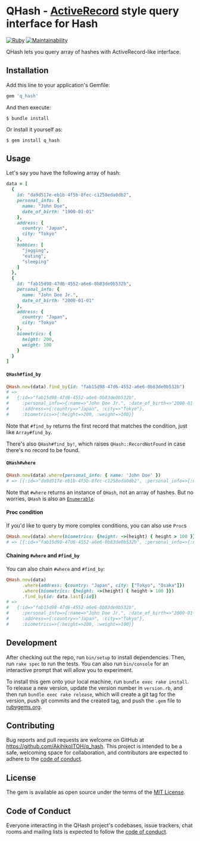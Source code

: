 # QHash - [ActiveRecord](https://github.com/rails/rails/tree/main/activerecord) style query interface for Hash

[![Ruby](https://github.com/AkihikoITOH/q_hash/actions/workflows/main.yml/badge.svg)](https://github.com/AkihikoITOH/q_hash/actions/workflows/main.yml)
[![Maintainability](https://api.codeclimate.com/v1/badges/21e195471cca64af0366/maintainability)](https://codeclimate.com/github/AkihikoITOH/q_hash/maintainability)

QHash lets you query array of hashes with ActiveRecord-like interface.

## Installation

Add this line to your application's Gemfile:

```ruby
gem 'q_hash'
```

And then execute:

    $ bundle install

Or install it yourself as:

    $ gem install q_hash

## Usage

Let's say you have the following array of hash:
```ruby
data = [
  {
    id: "da9d517e-eb1b-4f5b-8fec-c1258eda0db2",
    personal_info: {
      name: "John Doe",
      date_of_birth: "1900-01-01"
    },
    address: {
      country: "Japan",
      city: "Tokyo"
    },
    hobbies: [
      "jogging",
      "eating",
      "sleeping"
    ]
  },
  {
    id: "fab15d98-47d6-4552-a6e6-0b83de0b532b",
    personal_info: {
      name: "John Doe Jr.",
      date_of_birth: "2000-01-01"
    },
    address: {
      country: "Japan",
      city: "Tokyo"
    },
    biometrics: {
      height: 200,
      weight: 100
    }
  }
]
```

#### `QHash#find_by`

```ruby
QHash.new(data).find_by(id: "fab15d98-47d6-4552-a6e6-0b83de0b532b")
# =>
#   {:id=>"fab15d98-47d6-4552-a6e6-0b83de0b532b",
#     :personal_info=>{:name=>"John Doe Jr.", :date_of_birth=>"2000-01-01"},
#     :address=>{:country=>"Japan", :city=>"Tokyo"},
#     :biometrics=>{:height=>200, :weight=>100}}

```

Note that `#find_by` returns the first record that matches the condition, just like `Array#find_by`.

There's also `QHash#find_by!`, which raises `QHash::RecordNotFound` in case there's no record to be found.

#### `QHash#where`

```ruby
QHash.new(data).where(personal_info: { name: 'John Doe' })
# => [{:id=>"da9d517e-eb1b-4f5b-8fec-c1258eda0db2", :personal_info=>{:name=>"John Doe", :date_of_birth=>"1900-01-01"}, :address=>{:country=>"Japan", :city=>"Tokyo"}, :hobbies=>["jogging", "eating", "sleeping"]}]
```

Note that `#where` returns an instance of `QHash`, not an array of hashes.
But no worries, `QHash` is also an [`Enumerable`](https://ruby-doc.org/core-3.1.1/Enumerable.html).

#### Proc condition
If you'd like to query by more complex conditions, you can also use `Proc`s

```ruby
QHash.new(data).where(biometrics: {height: ->(height) { height > 100 }})
# => [{:id=>"fab15d98-47d6-4552-a6e6-0b83de0b532b", :personal_info=>{:name=>"John Doe Jr.", :date_of_birth=>"2000-01-01"}, :address=>{:country=>"Japan", :city=>"Tokyo"}, :biometrics=>{:height=>200, :weight=>100}}]
```

#### Chaining `#where` and `#find_by`
You can also chain `#where` and `#find_by`:

```ruby
QHash.new(data)
      .where(address: {country: "Japan", city: ["Tokyo", "Osaka"]})
      .where(biometrics: {height: ->(height) { height > 100 }})
      .find_by(id: data.last[:id])
# =>
#   {:id=>"fab15d98-47d6-4552-a6e6-0b83de0b532b",
#     :personal_info=>{:name=>"John Doe Jr.", :date_of_birth=>"2000-01-01"},
#     :address=>{:country=>"Japan", :city=>"Tokyo"},
#     :biometrics=>{:height=>200, :weight=>100}}
```


## Development

After checking out the repo, run `bin/setup` to install dependencies. Then, run `rake spec` to run the tests. You can also run `bin/console` for an interactive prompt that will allow you to experiment.

To install this gem onto your local machine, run `bundle exec rake install`. To release a new version, update the version number in `version.rb`, and then run `bundle exec rake release`, which will create a git tag for the version, push git commits and the created tag, and push the `.gem` file to [rubygems.org](https://rubygems.org).

## Contributing

Bug reports and pull requests are welcome on GitHub at https://github.com/AkihikoITOH/q_hash. This project is intended to be a safe, welcoming space for collaboration, and contributors are expected to adhere to the [code of conduct](https://github.com/[USERNAME]/q_hash/blob/master/CODE_OF_CONDUCT.md).

## License

The gem is available as open source under the terms of the [MIT License](https://opensource.org/licenses/MIT).

## Code of Conduct

Everyone interacting in the QHash project's codebases, issue trackers, chat rooms and mailing lists is expected to follow the [code of conduct](https://github.com/AkihikoITOH/q_hash/blob/master/CODE_OF_CONDUCT.md).
